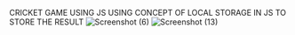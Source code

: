 CRICKET GAME USING JS
USING CONCEPT OF LOCAL STORAGE IN JS  TO STORE THE RESULT 
![Screenshot (6)](https://github.com/user-attachments/assets/8305edd8-d576-4910-b6e1-48615bbc0860)
![Screenshot (13)](https://github.com/user-attachments/assets/fd0f6837-e640-4275-9ba7-ecaa58affa38)
